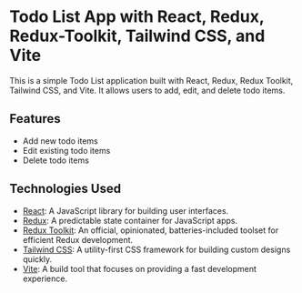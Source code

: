 # Todo List App with React, Redux, Redux-Toolkit, Tailwind CSS, and Vite

This is a simple Todo List application built with React, Redux, Redux Toolkit, Tailwind CSS, and Vite. It allows users to add, edit, and delete todo items.

## Features

- Add new todo items
- Edit existing todo items
- Delete todo items

## Technologies Used

- [React](https://reactjs.org/): A JavaScript library for building user interfaces.
- [Redux](https://redux.js.org/): A predictable state container for JavaScript apps.
- [Redux Toolkit](https://redux-toolkit.js.org/): An official, opinionated, batteries-included toolset for efficient Redux development.
- [Tailwind CSS](https://tailwindcss.com/): A utility-first CSS framework for building custom designs quickly.
- [Vite](https://vitejs.dev/): A build tool that focuses on providing a fast development experience.


